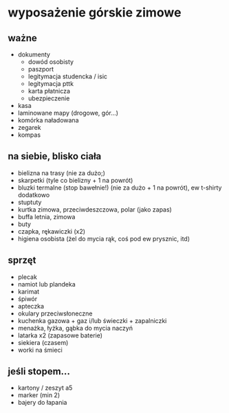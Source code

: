wyposażenie górskie zimowe
==========================

ważne
-----

* dokumenty 
	* dowód osobisty
	* paszport
	* legitymacja studencka / isic
	* legitymacja pttk
	* karta płatnicza
	* ubezpieczenie
* kasa
* laminowane mapy (drogowe, gór...)
* komórka naładowana
* zegarek
* kompas

na siebie, blisko ciała
-----------------------

* bielizna na trasy (nie za dużo;)
* skarpetki (tyle co bielizny + 1 na powrót)
* bluzki termalne (stop bawełnie!) (nie za dużo + 1 na powrót), ew t-shirty dodatkowo
* stuptuty
* kurtka zimowa, przeciwdeszczowa, polar (jako zapas)
* buffa letnia, zimowa
* buty
* czapka, rękawiczki (x2)
* higiena osobista (żel do mycia rąk, coś pod ew prysznic, itd)

sprzęt
------

* plecak
* namiot lub plandeka
* karimat
* śpiwór
* apteczka
* okulary przeciwsłoneczne
* kuchenka gazowa + gaz i/lub świeczki + zapalniczki
* menażka, łyżka, gąbka do mycia naczyń
* latarka x2 (zapasowe baterie)
* siekiera (czasem)
* worki na śmieci

jeśli stopem...
---------------

* kartony / zeszyt a5
* marker (min 2)
* bajery do łapania

